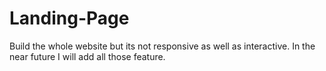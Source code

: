 # Landing-Page

Build the whole website but its not responsive as well as interactive. In the near future I will add all those feature.